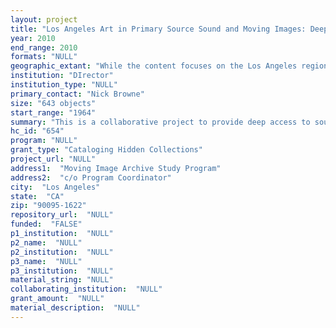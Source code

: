 ```yaml
--- 
layout: project 
title: "Los Angeles Art in Primary Source Sound and Moving Images: Deep Indexing to Mine Hidden Time-based Content"
year: 2010
end_range: 2010
formats: "NULL"
geographic_extant: "While the content focuses on the Los Angeles region, its impact is international. Collections are based in L.A. and Washington, DC."
institution: "DIrector"
institution_type: "NULL"
primary_contact: "Nick Browne"
size: "643 objects"
start_range: "1964"
summary: "This is a collaborative project to provide deep access to sound and moving image content documenting the arts in Los Angeles and the region's impact on the arts globally. Project partners are: UCLA Moving Image Archive Studies (MIAS students will catalog the items), and the Audiovisual Archive Network, an independent nonprofit library of historical audiovisual content that will host the collections and provide the cataloging and access environment. The project will catalog and provide access to collections held at these 8 institutions. 1. Archives of American Art (Smithsonian). 2. Stanford University Libraries W.A.R. (Women Art Revolution) Collection. 3. California Institute of the Arts Moving Image Archive: filmed and videotaped lectures by art, film, music, theatre, and dance faculty, including documentation of \"Womanhouse.\" 4.Filmforum: video oral histories of filmmakers and artists involved with the L.A. experimental film scene from 1975-2000. 5. Pacifica Radio Archives: radio programs with artists, composers, architects, writers, and other creators that were broadcast on KPFK 1965-1994. 6. National Museum of American History: jazz oral histories. 7. Los Angeles Dance Foundation: performances by the American Repertory Dance Theatre. 8. GYST: Interviews with artists and curators active in L.A.'s alternative space and political art scene. Also video documentation of NAAO's defense of the \"NEA 4.\""
hc_id: "654"
program: "NULL"
grant_type: "Cataloging Hidden Collections"
project_url: "NULL"
address1:  "Moving Image Archive Study Program"
address2:  "c/o Program Coordinator"
city:  "Los Angeles"
state:  "CA"
zip: "90095-1622"
repository_url:  "NULL"
funded:  "FALSE"
p1_institution:  "NULL"
p2_name:  "NULL"
p2_institution:  "NULL"
p3_name:  "NULL"
p3_institution:  "NULL"
material_string: "NULL"
collaborating_institution:  "NULL"
grant_amount:  "NULL"
material_description:  "NULL"
---
```

